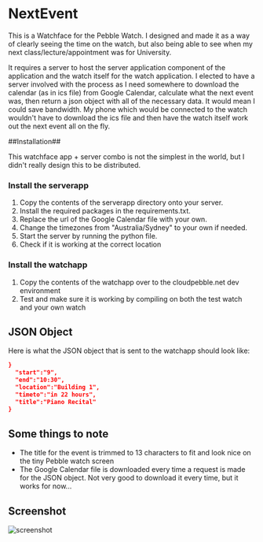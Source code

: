 NextEvent
===========

This is a Watchface for the Pebble Watch. I designed and made it as a way of clearly seeing the time on the watch, but also being able to see when my next class/lecture/appointment was for University.

It requires a server to host the server application component of the application and the watch itself for the watch application. I elected to have a server involved with the process as I need somewhere to download the calendar (as in ics file) from Google Calendar, calculate what the next event was, then return a json object with all of the necessary data. It would mean I could save bandwidth. My phone which would be connected to the watch wouldn't have to download the ics file and then have the watch itself work out the next event all on the fly.

##Installation##

This watchface app + server combo is not the simplest in the world, but I didn't really design this to be distributed.

### Install the serverapp ###

1. Copy the contents of the serverapp directory onto your server. 
2. Install the required packages in the requirements.txt.
3. Replace the url of the Google Calendar file with your own.
4. Change the timezones from "Australia/Sydney" to your own if needed.
5. Start the server by running the python file.
6. Check if it is working at the correct location

### Install the watchapp ###

1. Copy the contents of the watchapp over to the cloudpebble.net dev environment
2. Test and make sure it is working by compiling on both the test watch and your own watch

## JSON Object ##

Here is what the JSON object that is sent to the watchapp should look like: 

```JSON
}
  "start":"9",
  "end":"10:30",
  "location":"Building 1",
  "timeto":"in 22 hours",
  "title":"Piano Recital"
}
```

## Some things to note ##

 - The title for the event is trimmed to 13 characters to fit and look nice on the tiny Pebble watch screen
 - The Google Calendar file is downloaded every time a request is made for the JSON object. Not very good to download it every time, but it works for now...

## Screenshot ##

![screenshot](https://raw.github.com/Outlaw11A/NextEvent/master/screenshot.png)
